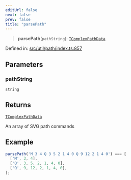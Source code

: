 ```yaml
---
editUrl: false
next: false
prev: false
title: "parsePath"
---
```


> **parsePath**(`pathString`): [`TComplexPathData`](/api/type-aliases/tcomplexpathdata/)

Defined in: [src/util/path/index.ts:857](https://github.com/fabricjs/fabric.js/blob/b4f67b1cfd353d0e2763b168e07bce6b67895452/src/util/path/index.ts#L857)

## Parameters

### pathString

`string`

## Returns

[`TComplexPathData`](/api/type-aliases/tcomplexpathdata/)

An array of SVG path commands

## Example

```ts
parsePath('M 3 4 Q 3 5 2 1 4 0 Q 9 12 2 1 4 0') === [
  ['M', 3, 4],
  ['Q', 3, 5, 2, 1, 4, 0],
  ['Q', 9, 12, 2, 1, 4, 0],
];
```
